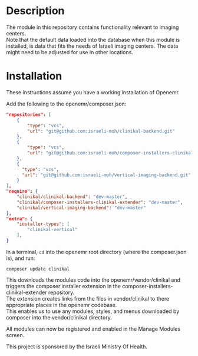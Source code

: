 # Description
The module in this repository contains functionality relevant to imaging centers.  
Note that the default data loaded into the database when this module is installed, is data that fits the needs of Israeli imaging centers. The data might need to be adjusted for use in other locations.

# Installation
These instructions assume you have a working installation of Openemr.  

Add the following to the openemr/composer.json:  
``` json
"repositories": [
    {
        "type": "vcs",
        "url": "git@github.com:israeli-moh/clinikal-backend.git"
    },
    {
        "type": "vcs",
        "url": "git@github.com:israeli-moh/composer-installers-clinikal-extender.git"
    },
    {
      "type": "vcs",
      "url": "git@github.com:israeli-moh/vertical-imaging-backend.git"
    }
],
"require": {
    "clinikal/clinikal-backend": "dev-master",
    "clinikal/composer-installers-clinikal-extender": "dev-master",
    "clinikal/vertical-imaging-backend": "dev-master"
},
"extra": {
    "installer-types": [
        "clinikal-vertical"
    ],
}
```

In a terminal, `cd` into the openemr root directory (where the composer.json is), and run:  
```
composer update clinikal
```  
  
This downloads the modules code into the openemr/vendor/clinikal and triggers the composer installer extension in the composer-installers-clinikal-extender repository.  
The extension creates links from the files in vendor/clinikal to there appropriate places in the openemr codebase.  
This enables us to use any modules, styles, and menus downloaded by composer into the vendor/clinikal directory.  

All modules can now be registered and enabled in the Manage Modules screen.  

This project is sponsored by the Israeli Ministry Of Health.

